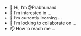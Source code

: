 - 👋 Hi, I’m @Prabhunand
- 👀 I’m interested in ...
- 🌱 I’m currently learning ...
- 💞️ I’m looking to collaborate on ...
- 📫 How to reach me ...

<!---
Prabhunand/Prabhunand is a ✨ special ✨ repository because its `README.md` (this file) appears on your GitHub profile.
You can click the Preview link to take a look at your changes.
--->
